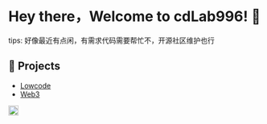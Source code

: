 # Hey there，Welcome to cdLab996! 👋

<!-- Consider things from every angle. -->

tips: 好像最近有点闲，有需求代码需要帮忙不，开源社区维护也行

## 🚀 Projects

- [Lowcode](https://github.com/orgs/cdLab996/projects/1/views/1)
- [Web3](https://github.com/orgs/cdLab996/projects/2)

<div><img height="20" src="https://komarev.com/ghpvc/?username=cdLab996"></div>
